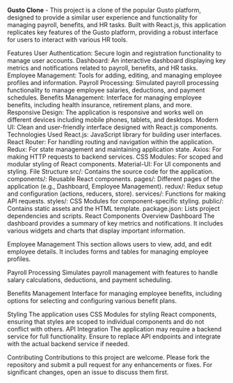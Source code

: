 **Gusto Clone** - 
This project is a clone of the popular Gusto platform, designed to provide a similar user experience and functionality for managing payroll, benefits, and HR tasks. Built with React.js, this application replicates key features of the Gusto platform, providing a robust interface for users to interact with various HR tools.

Features
User Authentication: Secure login and registration functionality to manage user accounts.
Dashboard: An interactive dashboard displaying key metrics and notifications related to payroll, benefits, and HR tasks.
Employee Management: Tools for adding, editing, and managing employee profiles and information.
Payroll Processing: Simulated payroll processing functionality to manage employee salaries, deductions, and payment schedules.
Benefits Management: Interface for managing employee benefits, including health insurance, retirement plans, and more.
Responsive Design: The application is responsive and works well on different devices including mobile phones, tablets, and desktops.
Modern UI: Clean and user-friendly interface designed with React.js components.
Technologies Used
React.js: JavaScript library for building user interfaces.
React Router: For handling routing and navigation within the application.
Redux: For state management and maintaining application state.
Axios: For making HTTP requests to backend services.
CSS Modules: For scoped and modular styling of React components.
Material-UI: For UI components and styling.
File Structure
src/: Contains the source code for the application.
components/: Reusable React components.
pages/: Different pages of the application (e.g., Dashboard, Employee Management).
redux/: Redux setup and configuration (actions, reducers, store).
services/: Functions for making API requests.
styles/: CSS Modules for component-specific styling.
public/: Contains static assets and the HTML template.
package.json: Lists project dependencies and scripts.
React Components Overview
Dashboard
The dashboard provides a summary of key metrics and notifications. It includes various widgets and charts that display important information.

Employee Management
This section allows users to view, add, and edit employee details. It includes forms and tables for managing employee profiles.

Payroll Processing
Simulates payroll management with features to handle salary calculations, deductions, and payment scheduling.

Benefits Management
Interface for managing employee benefits, including options for selecting and configuring various benefit plans.

Styling
The application uses CSS Modules for styling React components, ensuring that styles are scoped to individual components and do not conflict with others.
API Integration
The application may require a backend service for full functionality. Ensure to replace API endpoints and integrate with the actual backend service if needed.

Contributing
Contributions to this project are welcome. Please fork the repository and submit a pull request for any enhancements or fixes. For significant changes, open an issue to discuss them first.
